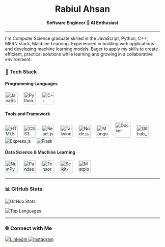 <h1 align="center">Rabiul Ahsan</h1>
<h4 align="center" style="margin-top: 0;">Software Engineer || AI Enthusiast</h4>


---

<p>
  I'm Computer Science graduate skilled in the  JavaScript, Python, C++, MERN stack, Machine Learning. 
  Experienced in building web applications and developing machine learning models. 
  Eager to apply my skills to create efficient, practical solutions while learning and growing in a collaborative environment.
</p>


### 🚀 Tech Stack

#### **Programming Languages**
<p align="left">
  <img src="https://cdn.jsdelivr.net/gh/devicons/devicon/icons/javascript/javascript-original.svg" alt="JavaScript" width="40" height="40"/>
  &nbsp;&nbsp;&nbsp;
  <img src="https://cdn.jsdelivr.net/gh/devicons/devicon/icons/python/python-original.svg" alt="Python" width="40" height="40"/>
  &nbsp;&nbsp;&nbsp;
  <img src="https://cdn.jsdelivr.net/gh/devicons/devicon/icons/cplusplus/cplusplus-original.svg" alt="C++" width="40" height="40"/>
</p>


#### **Tools and Framework**
<p align="left">
  <img src="https://cdn.jsdelivr.net/gh/devicons/devicon/icons/html5/html5-original.svg" alt="HTML5" width="40" height="40"/>
  &nbsp;&nbsp;&nbsp;
  <img src="https://cdn.jsdelivr.net/gh/devicons/devicon@latest/icons/css3/css3-original.svg" alt="CSS3" width="40" height="40"/>
  &nbsp;&nbsp;&nbsp;
  <img src="https://cdn.jsdelivr.net/gh/devicons/devicon/icons/react/react-original.svg" alt="React.js" width="40" height="40"/>
  &nbsp;&nbsp;&nbsp;
  <img src="https://cdn.jsdelivr.net/gh/devicons/devicon/icons/tailwindcss/tailwindcss-original.svg" alt="Tailwind CSS" width="40" height="40"/>
  &nbsp;&nbsp;&nbsp;
  <img src="https://cdn.jsdelivr.net/gh/devicons/devicon/icons/nodejs/nodejs-original.svg" alt="Node.js" width="40" height="40"/>
  &nbsp;&nbsp;&nbsp;
  <img src="https://cdn.jsdelivr.net/gh/devicons/devicon/icons/mongodb/mongodb-original.svg" alt="MongoDB" width="40" height="40"/>
  &nbsp;&nbsp;&nbsp;
  <img src="https://cdn.jsdelivr.net/gh/devicons/devicon@latest/icons/docker/docker-original.svg" alt="Docker" width="50" height="50"/>
  &nbsp;&nbsp;&nbsp;
  <img src="https://cdn.jsdelivr.net/gh/devicons/devicon@latest/icons/githubactions/githubactions-original.svg" alt="Github_Actions" width="40" height="40"/>
  &nbsp;&nbsp;&nbsp;
  <img src="https://img.shields.io/badge/Express-lightblue?style=for-the-badge&logo=express&logoColor=black" alt="Express.js" />
  &nbsp;&nbsp;&nbsp;
  <img src="https://img.shields.io/badge/Flask-lightblue?style=for-the-badge&logo=flask&logoColor=black" alt="Flask" />
</p>

#### **Data Science & Machine Learning**
<p align="left">
  <img src="https://cdn.jsdelivr.net/gh/devicons/devicon/icons/numpy/numpy-original.svg" alt="NumPy" width="40" height="40"/>
  &nbsp;&nbsp;&nbsp;
  <img src="https://cdn.jsdelivr.net/gh/devicons/devicon/icons/pandas/pandas-original.svg" alt="Pandas" width="40" height="40"/>
  &nbsp;&nbsp;&nbsp;
  <img src="https://cdn.jsdelivr.net/gh/devicons/devicon/icons/tensorflow/tensorflow-original.svg" alt="TensorFlow" width="40" height="40"/>
  &nbsp;&nbsp;&nbsp;
  <img src="https://cdn.jsdelivr.net/gh/devicons/devicon/icons/scikitlearn/scikitlearn-original.svg" alt="Scikit-learn" width="40" height="40"/>
  &nbsp;&nbsp;&nbsp;
   <img src="https://cdn.jsdelivr.net/gh/devicons/devicon@latest/icons/matplotlib/matplotlib-original.svg" alt="Matplotlib" width="40" height="40"/>
</p>

---

### 📊 GitHub Stats

![GitHub Stats](https://github-readme-stats.vercel.app/api?username=rabiulahsan&show_icons=true&count_private=true&theme=tokyonight) 

![Top Languages](https://github-readme-stats.vercel.app/api/top-langs/?username=rabiulahsan&layout=compact&theme=tokyonight)


---

### 🌐 Connect with Me

<p>
  <a href="https://www.linkedin.com/in/rabiul-ahsan/">
    <img src="https://img.shields.io/badge/LinkedIn-0A66C2?style=for-the-badge&logo=linkedin&logoColor=white" alt="LinkedIn" />
  </a>
  <a href="https://www.instagram.com/_rabiul_ahsan_/">
    <img src="https://img.shields.io/badge/Instagram-E4405F?style=for-the-badge&logo=instagram&logoColor=white" alt="Instagram" />
  </a>
</p>


<!--
**rabiulahsan/rabiulahsan** is a ✨ _special_ ✨ repository because its `README.md` (this file) appears on your GitHub profile.

Here are some ideas to get you started:

- 🔭 I’m currently working on ...
- 🌱 I’m currently learning ...
- 👯 I’m looking to collaborate on ...
- 🤔 I’m looking for help with ...
- 💬 Ask me about ...
- 📫 How to reach me: ...
- 😄 Pronouns: ...
- ⚡ Fun fact: ...
-->
